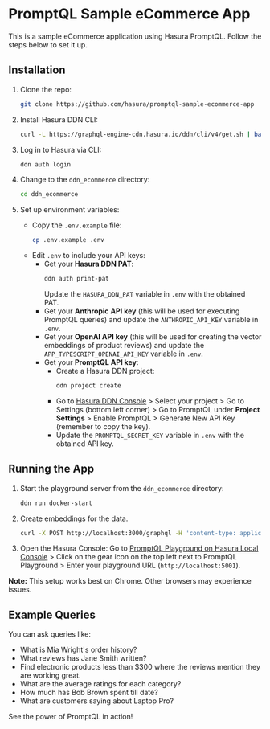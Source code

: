 # PromptQL Sample eCommerce App

This is a sample eCommerce application using Hasura PromptQL. Follow the steps below to set it up.

## Installation

1. Clone the repo:
   ```bash
   git clone https://github.com/hasura/promptql-sample-ecommerce-app
   ```

2. Install Hasura DDN CLI:
   ```bash
   curl -L https://graphql-engine-cdn.hasura.io/ddn/cli/v4/get.sh | bash
   ```

3. Log in to Hasura via CLI:
   ```bash
   ddn auth login
   ```

4. Change to the `ddn_ecommerce` directory:
   ```bash
   cd ddn_ecommerce
   ```
5. Set up environment variables:
   - Copy the `.env.example` file:
     ```bash
     cp .env.example .env
     ```
   - Edit `.env` to include your API keys:
     - Get your **Hasura DDN PAT**:
       ```bash
       ddn auth print-pat
       ```
       Update the `HASURA_DDN_PAT` variable in `.env` with the obtained PAT.
     - Get your **Anthropic API key** (this will be used for executing PromptQL queries) and update the `ANTHROPIC_API_KEY` variable in `.env`.
     - Get your **OpenAI API key** (this will be used for creating the vector embeddings of product reviews) and  update the `APP_TYPESCRIPT_OPENAI_API_KEY` variable in `.env`.
     - Get your **PromptQL API key**:
       - Create a Hasura DDN project:
         ```bash
         ddn project create
         ```
       - Go to [Hasura DDN Console](https://console.hasura.io/) > Select your project > Go to Settings (bottom left corner) > Go to PromptQL under **Project Settings** > Enable PromptQL > Generate New API Key (remember to copy the key).
       - Update the `PROMPTQL_SECRET_KEY` variable in `.env` with the obtained API key.

## Running the App

1. Start the playground server from the `ddn_ecommerce` directory:
   ```bash
   ddn run docker-start
   ```

2. Create embeddings for the data.
   ```bash
   curl -X POST http://localhost:3000/graphql -H 'content-type: application/json' -d '{ "query": "mutation { vectorize }" }'
   ```

3. Open the Hasura Console:
   Go to [PromptQL Playground on Hasura Local Console](https://console.hasura.io/local/chat) > Click on the gear icon on the top left next to PromptQL Playground > Enter your playground URL (`http://localhost:5001`).

**Note:** This setup works best on Chrome. Other browsers may experience issues.

## Example Queries
You can ask queries like:

- What is Mia Wright's order history?
- What reviews has Jane Smith written?
- Find electronic products less than $300 where the reviews mention they are working great.
- What are the average ratings for each category?
- How much has Bob Brown spent till date?
- What are customers saying about Laptop Pro?

See the power of PromptQL in action!